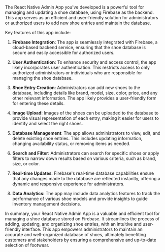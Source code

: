 The React Native Admin App you've developed is a powerful tool for managing and updating a shoe database, using Firebase as the backend. This app serves as an efficient and user-friendly solution for administrators or authorized users to add new shoe entries and maintain the database.

Key features of this app include:

1. **Firebase Integration**: The app is seamlessly integrated with Firebase, a cloud-based backend service, ensuring that the shoe database is secure and easily accessible for authorized users.

2. **User Authentication**: To enhance security and access control, the app likely incorporates user authentication. This restricts access to only authorized administrators or individuals who are responsible for managing the shoe database.

3. **Shoe Entry Creation**: Administrators can add new shoes to the database, including details like brand, model, size, color, price, and any other relevant information. The app likely provides a user-friendly form for entering these details.

4. **Image Upload**: Images of the shoes can be uploaded to the database to provide visual representation of each entry, making it easier for users to identify and select the right shoes.

5. **Database Management**: The app allows administrators to view, edit, and delete existing shoe entries. This includes updating information, changing availability status, or removing items as needed.

6. **Search and Filter**: Administrators can search for specific shoes or apply filters to narrow down results based on various criteria, such as brand, size, or color.

7. **Real-time Updates**: Firebase's real-time database capabilities ensure that any changes made to the database are reflected instantly, offering a dynamic and responsive experience for administrators.

8. **Data Analytics**: The app may include data analytics features to track the performance of various shoe models and provide insights to guide inventory management decisions.

In summary, your React Native Admin App is a valuable and efficient tool for managing a shoe database stored on Firebase. It streamlines the process of adding, updating, and organizing shoe entries, with an intuitive and user-friendly interface. This app empowers administrators to maintain an accurate and well-organized database of shoes, ultimately benefiting customers and stakeholders by ensuring a comprehensive and up-to-date selection of footwear.
